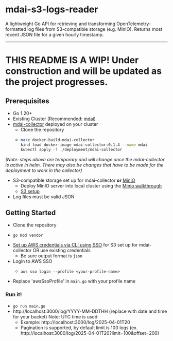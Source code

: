 # mdai-s3-logs-reader

A lightweight Go API for retrieving and transforming OpenTelemetry-formatted log files from S3-compatible storage (e.g. MinIO). Returns most recent JSON file for a given hourly timestamp.

---

# THIS README IS A WIP! Under construction and will be updated as the project progresses.

## Prerequisites

- Go 1.20+
- Existing Cluster (Recommended: [mdai](https://docs.mydecisive.ai/))
- [mdai-collector](https://github.com/DecisiveAI/watcher-collector) deployed on your cluster
    - Clone the repository
    - ```bash
      make docker-build-mdai-collector
      kind load docker-image mdai-collector:0.1.4 --name mdai
      kubectl apply -f ./deployment/mdai-collector
      ```
*(Note: steps above are temporary and will change once the mdai-collector is active in helm. There may also be changes that have to be made for the deployment to work in the collector)*
- S3-compatible storage set up for mdai-collector **or** [MinIO](https://min.io/)
    - Deploy MinIO server into local cluster using the [Minio walkthrough](/simulation/README)
    - [S3 setup](https://docs.aws.amazon.com/AmazonS3/latest/userguide/Welcome.html)
- Log files must be valid JSON

## Getting Started
- Clone the repository
- ```ssh 
  go mod vendor
  ```
- [Set up AWS credentials via CLI using SSO](https://docs.aws.amazon.com/cli/latest/userguide/cli-configure-sso.html#cli-configure-sso-session) for S3 set up for mdai-collector OR use existing credentials
  - Be sure output format is `json`
- Login to AWS SSO
  - ```ssh 
    aws sso login --profile <your-profile-name>
    ```
- Replace 'awsSsoProfile' in `main.go` with your profile name

### Run it!
- `go run main.go`
- http://localhost:3000/log/YYYY-MM-DDTHH (replace with date and time for your bucket) Note: UTC time is used
  - Example: http://localhost:3000/log/2025-04-01T20
  - Pagination is supported, by default limit is 100 logs (ex. http://localhost:3000/log/2025-04-01T20?limit=100&offset=200)
